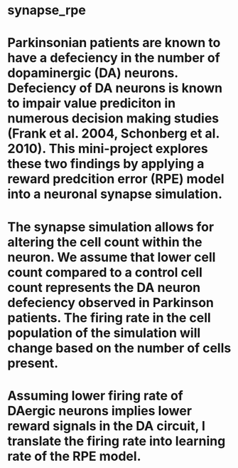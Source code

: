 # synapse_rpe
# Parkinsonian patients are known to have a defeciency in the number of dopaminergic (DA) neurons. Defeciency of DA neurons is known to impair value prediciton in numerous decision making studies (Frank et al. 2004, Schonberg et al. 2010). This mini-project explores these two findings by applying a reward predcition error (RPE) model into a neuronal synapse simulation.
# The synapse simulation allows for altering the cell count within the neuron. We assume that lower cell count compared to a control cell count represents the DA neuron defeciency observed in Parkinson patients. The firing rate in the cell population of the simulation will change based on the number of cells present.
# Assuming lower firing rate of DAergic neurons implies lower reward signals in the DA circuit, I translate the firing rate into learning rate of the RPE model.
